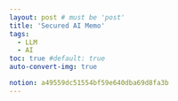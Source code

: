 ```yaml
---
layout: post # must be 'post'
title: 'Secured AI Memo'
tags:
  - LLM
  - AI
toc: true #default: true
auto-convert-img: true

notion: a49559dc51554bf59e640dba69d8fa3b
---
```

